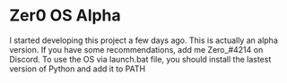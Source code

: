 # Zer0 OS Alpha
I started developing this project a few days ago.
This is actually an alpha version.
If you have some recommendations, add me Zero_#4214 on Discord.
To use the OS via launch.bat file, you should install the lastest version of Python and add it to PATH
